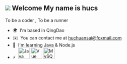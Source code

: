 ![](https://user-images.githubusercontent.com/18350557/176309783-0785949b-9127-417c-8b55-ab5a4333674e.gif)
Welcome My name is hucs
-------

To be a coder , To be a runner

*   🌍  I'm based in QingDao
*   ✉️  You can contact me at [huchuansai@foxmail.com](mailto:huchuansai@foxmail.com)
*   🧠  I'm learning Java & Node.js
*   ⚡️   <a href="https://www.oracle.com/java/" target="_blank" rel="noreferrer"><img src="https://raw.githubusercontent.com/danielcranney/readme-generator/main/public/icons/skills/java-colored.svg" width="36" height="36" alt="Java" /></a>
<a href="https://vuejs.org/" target="_blank" rel="noreferrer"><img src="https://raw.githubusercontent.com/danielcranney/readme-generator/main/public/icons/skills/vuejs-colored.svg" width="36" height="36" alt="Vue" /></a>
<a href="https://www.mysql.com/" target="_blank" rel="noreferrer"><img src="https://raw.githubusercontent.com/danielcranney/readme-generator/main/public/icons/skills/mysql-colored.svg" width="36" height="36" alt="MySQL" /></a>
</p>
